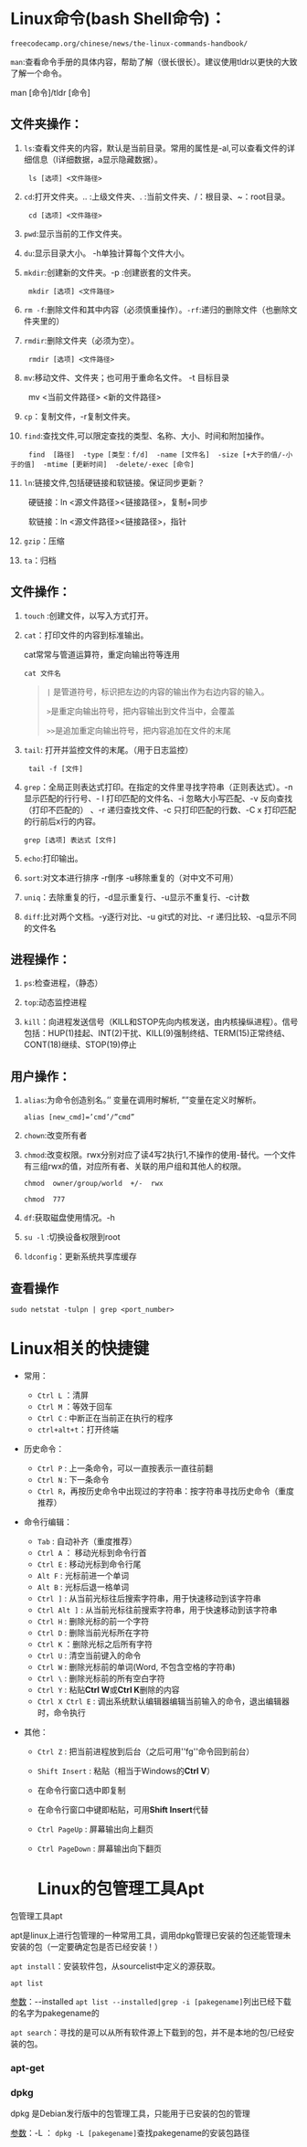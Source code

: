 # Linux命令(bash Shell命令)：

`freecodecamp.org/chinese/news/the-linux-commands-handbook/`

`man`:查看命令手册的具体内容，帮助了解（很长很长）。建议使用tldr以更快的大致了解一个命令。

man [命令]/tldr [命令]

## **文件夹操作：**

1. `ls`:查看文件夹的内容，默认是当前目录。常用的属性是-al,可以查看文件的详细信息（l详细数据，a显示隐藏数据）。

        `ls [选项] <文件路径>`

2. `cd`:打开文件夹。.. :上级文件夹、. :当前文件夹、/：根目录、~：root目录。

        `cd [选项] <文件路径>`

3. `pwd`:显示当前的工作文件夹。

4. `du`:显示目录大小。 -h单独计算每个文件大小。

5. `mkdir`:创建新的文件夹。-p :创建嵌套的文件夹。

        `mkdir [选项] <文件路径>`

6. `rm -f`:删除文件和其中内容（必须慎重操作）。`-rf`:递归的删除文件（也删除文件夹里的）

7. `rmdir`:删除文件夹（必须为空）。

        `rmdir [选项] <文件路径>`

8. `mv`:移动文件、文件夹；也可用于重命名文件。 -t 目标目录

        mv <当前文件路径> <新的文件路径>

9. `cp`：复制文件，-r复制文件夹。

10. `find`:查找文件,可以限定查找的类型、名称、大小、时间和附加操作。

        `find  [路径]  -type [类型：f/d]  -name [文件名]  -size [+大于的值/-小于的值]  -mtime [更新时间]  -delete/-exec [命令]`

11. `ln`:链接文件,包括硬链接和软链接。保证同步更新？

        硬链接：ln <源文件路径><链接路径>，复制+同步

        软链接：ln <源文件路径><链接路径>，指针

12. `gzip`：压缩

13. `ta`：归档

## **文件操作：**

1. `touch` :创建文件，以写入方式打开。

2. `cat`：打印文件的内容到标准输出。
   
   cat常常与管道运算符，重定向输出符等连用
   
   `cat 文件名`
   
   > `|` 是管道符号，标识把左边的内容的输出作为右边内容的输入。
   > 
   > `>`是重定向输出符号，把内容输出到文件当中，会覆盖
   > 
   > `>>`是追加重定向输出符号，把内容追加在文件的末尾

3. `tail`: 打开并监控文件的末尾。（用于日志监控）

        `tail -f [文件]`

4. `grep`：全局正则表达式打印。在指定的文件里寻找字符串（正则表达式）。-n 显示匹配的行行号、- l 打印匹配的文件名、-i 忽略大小写匹配、-v 反向查找（打印不匹配的） 、-r 递归查找文件、-c 只打印匹配的行数、-C x 打印匹配的行前后x行的内容。
   
   `grep [选项] 表达式 [文件]`

5. `echo`:打印输出。

6. `sort`:对文本进行排序 -r倒序 -u移除重复的（对中文不可用）

7. `uniq`：去除重复的行，-d显示重复行、-u显示不重复行、-c计数

8. `diff`:比对两个文档。-y逐行对比、-u git式的对比、-r 递归比较、-q显示不同的文件名

## **进程操作：**

1. `ps`:检查进程，（静态）

2. `top`:动态监控进程

3. `kill`：向进程发送信号（KILL和STOP先向内核发送，由内核操纵进程）。信号包括：HUP(1)挂起、INT(2)干扰、KILL(9)强制终结、TERM(15)正常终结、CONT(18)继续、STOP(19)停止

## **用户操作：**

1. `alias`:为命令创造别名。’’ 变量在调用时解析, ””变量在定义时解析。
   
   `alias [new_cmd]=’cmd’/”cmd”`

2. `chown`:改变所有者

3. `chmod`:改变权限。rwx分别对应了读4写2执行1,不操作的使用-替代。一个文件有三组rwx的值，对应所有者、关联的用户组和其他人的权限。
   
   `chmod  owner/group/world  +/-  rwx`
   
   `chmod  777`

4. `df`:获取磁盘使用情况。-h

5. `su -l` :切换设备权限到root

6. `ldconfig`：更新系统共享库缓存

## 查看操作

`sudo netstat -tulpn | grep <port_number>`

# Linux相关的快捷键

- 常用：
  
  - `Ctrl L` ：清屏
  - `Ctrl M` ：等效于回车
  - `Ctrl C` : 中断正在当前正在执行的程序
  - `ctrl+alt+t`：打开终端

- 历史命令：
  
  - `Ctrl P` : 上一条命令，可以一直按表示一直往前翻
  - `Ctrl N` : 下一条命令
  - `Ctrl R`，再按历史命令中出现过的字符串：按字符串寻找历史命令（重度推荐）

- 命令行编辑：
  
  - `Tab` : 自动补齐（重度推荐）
  - `Ctrl A` ： 移动光标到命令行首
  - `Ctrl E` : 移动光标到命令行尾
  - `Alt F` : 光标前进一个单词
  - `Alt B` : 光标后退一格单词
  - `Ctrl ]` : 从当前光标往后搜索字符串，用于快速移动到该字符串
  - `Ctrl Alt ]` : 从当前光标往前搜索字符串，用于快速移动到该字符串
  - `Ctrl H` : 删除光标的前一个字符
  - `Ctrl D` : 删除当前光标所在字符
  - `Ctrl K` ：删除光标之后所有字符
  - `Ctrl U` : 清空当前键入的命令
  - `Ctrl W` : 删除光标前的单词(Word, 不包含空格的字符串)
  - `Ctrl \` : 删除光标前的所有空白字符
  - `Ctrl Y` : 粘贴**Ctrl W**或**Ctrl K**删除的内容
  - `Ctrl X Ctrl E` : 调出系统默认编辑器编辑当前输入的命令，退出编辑器时，命令执行

- 其他：
  
  - `Ctrl Z` : 把当前进程放到后台（之后可用''fg''命令回到前台）
  
  - `Shift Insert` : 粘贴（相当于Windows的**Ctrl V**）
  
  - 在命令行窗口选中即复制
  
  - 在命令行窗口中键即粘贴，可用**Shift Insert**代替
  
  - `Ctrl PageUp` : 屏幕输出向上翻页
  
  - `Ctrl PageDown` : 屏幕输出向下翻页
    
    # Linux的包管理工具Apt

包管理工具apt

apt是linux上进行包管理的一种常用工具，调用dpkg管理已安装的包还能管理未安装的包（一定要确定包是否已经安装！）

`apt install`：安装软件包，从sourcelist中定义的源获取。

`apt list`

<u>参数</u>：--installed `apt list --installed|grep -i [pakegename]`列出已经下载的名字为pakegename的

`apt search`：寻找的是可以从所有软件源上下载到的包，并不是本地的包/已经安装的包。

### apt-get

### dpkg

dpkg 是Debian发行版中的包管理工具，只能用于已安装的包的管理

<u>参数</u>：-L ： `dpkg -L [pakegename]`查找pakegename的安装包路径